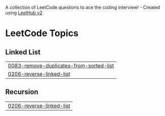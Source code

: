 A collection of LeetCode questions to ace the coding interview! - Created using [LeetHub v2](https://github.com/arunbhardwaj/LeetHub-2.0)
<!---LeetCode Topics Start-->
# LeetCode Topics
## Linked List
|  |
| ------- |
| [0083-remove-duplicates-from-sorted-list](https://github.com/Vishakhakasture/DSA/tree/master/0083-remove-duplicates-from-sorted-list) |
| [0206-reverse-linked-list](https://github.com/Vishakhakasture/DSA/tree/master/0206-reverse-linked-list) |
## Recursion
|  |
| ------- |
| [0206-reverse-linked-list](https://github.com/Vishakhakasture/DSA/tree/master/0206-reverse-linked-list) |
<!---LeetCode Topics End-->
